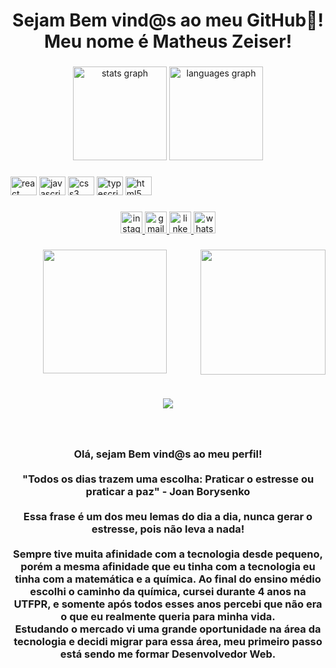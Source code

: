 <h1 align="center">Sejam Bem vind@s ao meu GitHub👋! Meu nome é Matheus Zeiser!</h1>

###

<div align="center">
  <img src="https://github-readme-stats.vercel.app/api?hide_title=false&hide_rank=false&show_icons=true&include_all_commits=true&count_private=true&disable_animations=false&theme=dracula&locale=en&hide_border=false&username=matheuszeiser" height="150" alt="stats graph"  />
  <img src="https://github-readme-stats.vercel.app/api/top-langs?locale=en&hide_title=false&layout=compact&card_width=320&langs_count=5&theme=dracula&hide_border=false&username=matheuszeiser" height="150" alt="languages graph"  />
</div>

###

<div align="left">
  <img src="https://cdn.jsdelivr.net/gh/devicons/devicon/icons/react/react-original-wordmark.svg" height="30" width="42" alt="react logo"  />
  <img src="https://cdn.jsdelivr.net/gh/devicons/devicon/icons/javascript/javascript-plain.svg" height="30" width="42" alt="javascript logo"  />
  <img src="https://cdn.jsdelivr.net/gh/devicons/devicon/icons/css3/css3-plain.svg" height="30" width="42" alt="css3 logo"  />
  <img src="https://cdn.jsdelivr.net/gh/devicons/devicon/icons/typescript/typescript-plain.svg" height="30" width="42" alt="typescript logo"  />
  <img src="https://cdn.jsdelivr.net/gh/devicons/devicon/icons/html5/html5-plain.svg" height="30" width="42" alt="html5 logo"  />
</div>

###

<div align="center">
  <a href="https://www.instagram.com/matheuszeiser/" target="_blank">
    <img src="https://img.shields.io/static/v1?message=Instagram&logo=instagram&label=&color=E4405F&logoColor=white&labelColor=&style=for-the-badge" height="35" alt="instagram logo"  />
  </a>
  <a href="zeisermatheus@gmail.com" target="_blank">
    <img src="https://img.shields.io/static/v1?message=Gmail&logo=gmail&label=&color=D14836&logoColor=white&labelColor=&style=for-the-badge" height="35" alt="gmail logo"  />
  </a>
  <a href="https://www.linkedin.com/in/matheuszeiser/" target="_blank">
    <img src="https://img.shields.io/static/v1?message=LinkedIn&logo=linkedin&label=&color=0077B5&logoColor=white&labelColor=&style=for-the-badge" height="35" alt="linkedin logo"  />
  </a>
  <a href="https://contate.me/matheuszeiser" target="_blank">
    <img src="https://img.shields.io/static/v1?message=Whatsapp&logo=whatsapp&label=&color=25D366&logoColor=white&labelColor=&style=for-the-badge" height="35" alt="whatsapp logo"  />
  </a>
</div>

###

<img align="right" height="200" src="https://media0.giphy.com/media/fwbZnTftCXVocKzfxR/giphy.gif?cid=ecf05e47py7pmigg0w8zg9habl30rlcecp0ua4e9q2y9yn14&rid=giphy.gif&ct=g"  />

###

<div align="center">
  <img height="198" src="https://media1.giphy.com/media/RbDKaczqWovIugyJmW/giphy.gif?cid=ecf05e47f48xtxclnrgtqbzqd92jbe4m1lr2xgjf18wentc1&rid=giphy.gif&ct=g"  />
</div>

###

<br clear="both">

<div align="center">
  <img src="https://profile-counter.glitch.me/matheuszeiser/count.svg?"  />
</div>

###

<br clear="both">

<h3 align="center">Olá, sejam Bem vind@s ao meu perfil!<br><br>"Todos os dias trazem uma escolha: Praticar o estresse ou praticar a paz" - Joan Borysenko<br><br>Essa frase é um dos meu lemas do dia a dia, nunca gerar o estresse, pois não leva a nada! <br><br>Sempre tive muita afinidade com a tecnologia desde pequeno, porém a mesma afinidade que eu tinha com a tecnologia eu tinha com a matemática e a química. Ao final do ensino médio escolhi o caminho da química, cursei durante 4 anos na UTFPR, e somente após todos esses anos percebi que não era o que eu realmente queria para minha vida. <br>Estudando o mercado vi uma grande oportunidade na área da tecnologia e decidi migrar para essa área, meu primeiro passo está sendo me formar Desenvolvedor Web.</h3>

###
